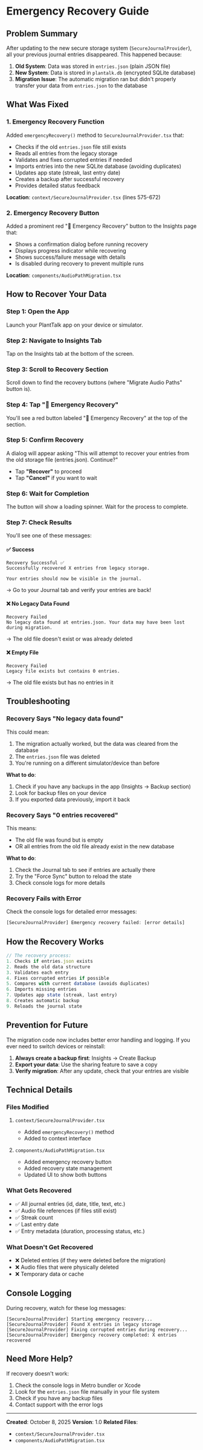 # Emergency Recovery Guide

## Problem Summary

After updating to the new secure storage system (`SecureJournalProvider`), all your previous journal entries disappeared. This happened because:

1. **Old System**: Data was stored in `entries.json` (plain JSON file)
2. **New System**: Data is stored in `plantalk.db` (encrypted SQLite database)
3. **Migration Issue**: The automatic migration ran but didn't properly transfer your data from `entries.json` to the database

## What Was Fixed

### 1. Emergency Recovery Function
Added `emergencyRecovery()` method to `SecureJournalProvider.tsx` that:
- Checks if the old `entries.json` file still exists
- Reads all entries from the legacy storage
- Validates and fixes corrupted entries if needed
- Imports entries into the new SQLite database (avoiding duplicates)
- Updates app state (streak, last entry date)
- Creates a backup after successful recovery
- Provides detailed status feedback

**Location**: `context/SecureJournalProvider.tsx` (lines 575-672)

### 2. Emergency Recovery Button
Added a prominent red "🚨 Emergency Recovery" button to the Insights page that:
- Shows a confirmation dialog before running recovery
- Displays progress indicator while recovering
- Shows success/failure message with details
- Is disabled during recovery to prevent multiple runs

**Location**: `components/AudioPathMigration.tsx`

## How to Recover Your Data

### Step 1: Open the App
Launch your PlantTalk app on your device or simulator.

### Step 2: Navigate to Insights Tab
Tap on the Insights tab at the bottom of the screen.

### Step 3: Scroll to Recovery Section
Scroll down to find the recovery buttons (where "Migrate Audio Paths" button is).

### Step 4: Tap "🚨 Emergency Recovery"
You'll see a red button labeled "🚨 Emergency Recovery" at the top of the section.

### Step 5: Confirm Recovery
A dialog will appear asking "This will attempt to recover your entries from the old storage file (entries.json). Continue?"
- Tap **"Recover"** to proceed
- Tap **"Cancel"** if you want to wait

### Step 6: Wait for Completion
The button will show a loading spinner. Wait for the process to complete.

### Step 7: Check Results
You'll see one of these messages:

#### ✅ Success
```
Recovery Successful ✅
Successfully recovered X entries from legacy storage.

Your entries should now be visible in the journal.
```
→ Go to your Journal tab and verify your entries are back!

#### ❌ No Legacy Data Found
```
Recovery Failed
No legacy data found at entries.json. Your data may have been lost during migration.
```
→ The old file doesn't exist or was already deleted

#### ❌ Empty File
```
Recovery Failed
Legacy file exists but contains 0 entries.
```
→ The old file exists but has no entries in it

## Troubleshooting

### Recovery Says "No legacy data found"
This could mean:
1. The migration actually worked, but the data was cleared from the database
2. The `entries.json` file was deleted
3. You're running on a different simulator/device than before

**What to do**:
1. Check if you have any backups in the app (Insights → Backup section)
2. Look for backup files on your device
3. If you exported data previously, import it back

### Recovery Says "0 entries recovered"
This means:
- The old file was found but is empty
- OR all entries from the old file already exist in the new database

**What to do**:
1. Check the Journal tab to see if entries are actually there
2. Try the "Force Sync" button to reload the state
3. Check console logs for more details

### Recovery Fails with Error
Check the console logs for detailed error messages:
```javascript
[SecureJournalProvider] Emergency recovery failed: [error details]
```

## How the Recovery Works

```typescript
// The recovery process:
1. Checks if entries.json exists
2. Reads the old data structure
3. Validates each entry
4. Fixes corrupted entries if possible
5. Compares with current database (avoids duplicates)
6. Imports missing entries
7. Updates app state (streak, last entry)
8. Creates automatic backup
9. Reloads the journal state
```

## Prevention for Future

The migration code now includes better error handling and logging. If you ever need to switch devices or reinstall:

1. **Always create a backup first**: Insights → Create Backup
2. **Export your data**: Use the sharing feature to save a copy
3. **Verify migration**: After any update, check that your entries are visible

## Technical Details

### Files Modified
1. `context/SecureJournalProvider.tsx`
   - Added `emergencyRecovery()` method
   - Added to context interface

2. `components/AudioPathMigration.tsx`
   - Added emergency recovery button
   - Added recovery state management
   - Updated UI to show both buttons

### What Gets Recovered
- ✅ All journal entries (id, date, title, text, etc.)
- ✅ Audio file references (if files still exist)
- ✅ Streak count
- ✅ Last entry date
- ✅ Entry metadata (duration, processing status, etc.)

### What Doesn't Get Recovered
- ❌ Deleted entries (if they were deleted before the migration)
- ❌ Audio files that were physically deleted
- ❌ Temporary data or cache

## Console Logging

During recovery, watch for these log messages:

```
[SecureJournalProvider] Starting emergency recovery...
[SecureJournalProvider] Found X entries in legacy storage
[SecureJournalProvider] Fixing corrupted entries during recovery...
[SecureJournalProvider] Emergency recovery completed: X entries recovered
```

## Need More Help?

If recovery doesn't work:
1. Check the console logs in Metro bundler or Xcode
2. Look for the `entries.json` file manually in your file system
3. Check if you have any backup files
4. Contact support with the error logs

---

**Created**: October 8, 2025
**Version**: 1.0
**Related Files**: 
- `context/SecureJournalProvider.tsx`
- `components/AudioPathMigration.tsx`

